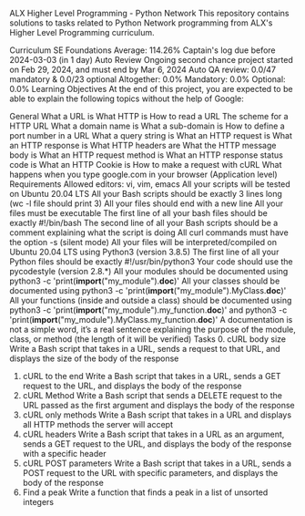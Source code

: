 ALX Higher Level Programming - Python Network
This repository contains solutions to tasks related to Python Network programming from ALX's Higher Level Programming curriculum.

Curriculum
SE Foundations
Average: 114.26%
Captain's log due before 2024-03-03 (in 1 day)
Auto Review
Ongoing second chance project started on Feb 29, 2024, and must end by Mar 6, 2024
Auto QA review: 0.0/47 mandatory & 0.0/23 optional
Altogether: 0.0%
Mandatory: 0.0%
Optional: 0.0%
Learning Objectives
At the end of this project, you are expected to be able to explain the following topics without the help of Google:

General
What a URL is
What HTTP is
How to read a URL
The scheme for a HTTP URL
What a domain name is
What a sub-domain is
How to define a port number in a URL
What a query string is
What an HTTP request is
What an HTTP response is
What HTTP headers are
What the HTTP message body is
What an HTTP request method is
What an HTTP response status code is
What an HTTP Cookie is
How to make a request with cURL
What happens when you type google.com in your browser (Application level)
Requirements
Allowed editors: vi, vim, emacs
All your scripts will be tested on Ubuntu 20.04 LTS
All your Bash scripts should be exactly 3 lines long (wc -l file should print 3)
All your files should end with a new line
All your files must be executable
The first line of all your bash files should be exactly #!/bin/bash
The second line of all your Bash scripts should be a comment explaining what the script is doing
All curl commands must have the option -s (silent mode)
All your files will be interpreted/compiled on Ubuntu 20.04 LTS using Python3 (version 3.8.5)
The first line of all your Python files should be exactly #!/usr/bin/python3
Your code should use the pycodestyle (version 2.8.*)
All your modules should be documented using python3 -c 'print(__import__("my_module").__doc__)'
All your classes should be documented using python3 -c 'print(__import__("my_module").MyClass.__doc__)'
All your functions (inside and outside a class) should be documented using python3 -c 'print(__import__("my_module").my_function.__doc__)' and python3 -c 'print(__import__("my_module").MyClass.my_function.__doc__)'
A documentation is not a simple word, it’s a real sentence explaining the purpose of the module, class, or method (the length of it will be verified)
Tasks
0. cURL body size
Write a Bash script that takes in a URL, sends a request to that URL, and displays the size of the body of the response
1. cURL to the end
Write a Bash script that takes in a URL, sends a GET request to the URL, and displays the body of the response
2. cURL Method
Write a Bash script that sends a DELETE request to the URL passed as the first argument and displays the body of the response
3. cURL only methods
Write a Bash script that takes in a URL and displays all HTTP methods the server will accept
4. cURL headers
Write a Bash script that takes in a URL as an argument, sends a GET request to the URL, and displays the body of the response with a specific header
5. cURL POST parameters
Write a Bash script that takes in a URL, sends a POST request to the URL with specific parameters, and displays the body of the response
6. Find a peak
Write a function that finds a peak in a list of unsorted integers
